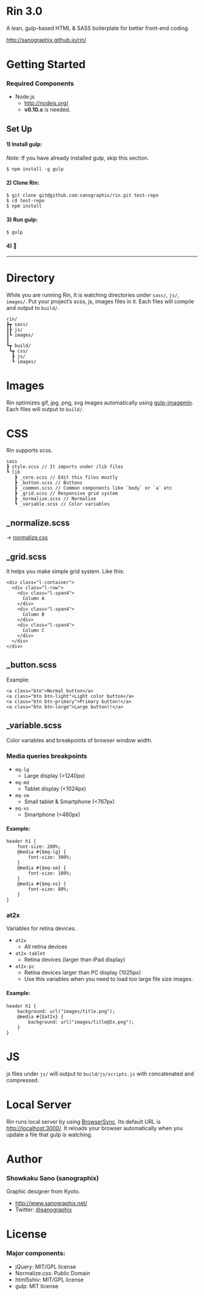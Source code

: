 # Rin 3.0

A lean, gulp-based HTML & SASS boilerplate for better front-end coding.

<http://sanographix.github.io/rin/>

# Getting Started

### Required Components

- Node.js
    - <http://nodejs.org/>
    - **v0.10.x** is needed.

## Set Up

#### 1) Install gulp:

*Note:* If you have already installed gulp, skip this section.

    $ npm install -g gulp

#### 2) Clone Rin:

    $ git clone git@github.com:sanographix/rin.git test-repo
    $ cd test-repo
    $ npm install

#### 3) Run gulp:

    $ gulp

#### 4) :tada:

<hr/>

# Directory

While you are running Rin, It is watching directories under `sass/`, `js/`, `images/`. Put your project’s scss, js, images files in it. Each files will compile and output to `build/`.


	rin/
	┣┳ sass/
	┃┣ js/
	┃┗ images/
	┃
	┗┳ build/
	 ┗┳ css/
	  ┣ js/
	  ┗ images/


# Images

Rin optimizes gif, jpg, png, svg images automatically using [gulp-imagemin](https://www.npmjs.com/package/gulp-imagemin). Each files will output to `build/`.

# CSS

Rin supports scss.

	sass
	┣ style.scss // It imports under /lib files
	┗ lib
       ┣ _core.scss // Edit this files mostly
	   ┣ _button.scss // Buttons
	   ┣ _common.scss // Common components like `body` or `a` etc
	   ┣ _grid.scss // Responsive grid system
	   ┣ _normalize.scss // Normalize
       ┗ _variable.scss // Color variables

## _normalize.scss

 -> [normalize.css](http://necolas.github.io/normalize.css/)

## _grid.scss

It helps you make simple grid system. Like this:

    <div class="l-container">
      <div class="l-row">
        <div class="l-span4">
          Column A
        </div>
        <div class="l-span4">
          Column B
        </div>
        <div class="l-span4">
          Column C
        </div>
      </div>
    </div>

## _button.scss

Example:

    <a class="btn">Normal button</a>
    <a class="btn btn-light">Light color button</a>
    <a class="btn btn-primary">Primary button!</a>
    <a class="btn btn-large">Large button!!</a>

## _variable.scss

Color variables and breakpoints of browser window width.

### Media queries breakpoints

- `mq-lg`
    - Large display (>1240px)
- `mq-md`
    - Tablet display (<1024px)
- `mq-sm`
    - Small tablet & Smartphone (<767px)
- `mq-xs`
    - Smartphone (<480px)

#### Example:

    header h1 {
        font-size: 200%;
        @media #{$mq-lg} {
            font-size: 300%;
        }
        @media #{$mq-sm} {
            font-size: 100%;
        }
        @media #{$mq-xs} {
            font-size: 80%;
        }
    }

### at2x

Variables for retina devices.

- `at2x`
    - All retina devices
- `at2x-tablet`
    - Retina devices (larger than iPad display)
- `at2x-pc`
    - Retina devices larger than PC display (1025px)
    - Use this variables when you need to load too large file size images.

#### Example:

    header h1 {
        background: url("images/title.png");
        @media #{$at2x} {
            background: url("images/title@2x.png");
        }
    }

# JS

js files under `js/` will output to `build/js/scripts.js` with concatenated and compressed.

# Local Server

Rin runs local server by using [BrowserSync](http://www.browsersync.io/). Its default URL is <http://localhost:3000/>. It reloads your browser automatically when you update a file that gulp is watching.

# Author

### Showkaku Sano (sanographix)

Graphic designer from Kyoto.

- <http://www.sanographix.net/>
- Twitter: [@sanographix](http://twitter.com/sanographix/)

# License

### Major components:

* jQuery: MIT/GPL license
* Normalize.css: Public Domain
* html5shiv: MIT/GPL license
* gulp: MIT license
